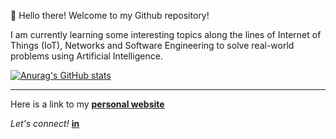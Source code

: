 :wave: Hello there! Welcome to my Github repository!

I am currently learning some interesting topics along the lines of Internet of Things (IoT), Networks and Software Engineering to solve real-world problems using Artificial Intelligence. 

[![Anurag's GitHub stats](https://github-readme-stats.vercel.app/api?username=abhishekchandar&count_private=true&hide_title=true&theme=dracula)](https://github.com/anuraghazra/github-readme-stats)


***
Here is a link to my [**personal website**](https://abhishekchandar.github.io/)


*Let's connect!* [**in**](https://www.linkedin.com/in/abhishekchandar/)
